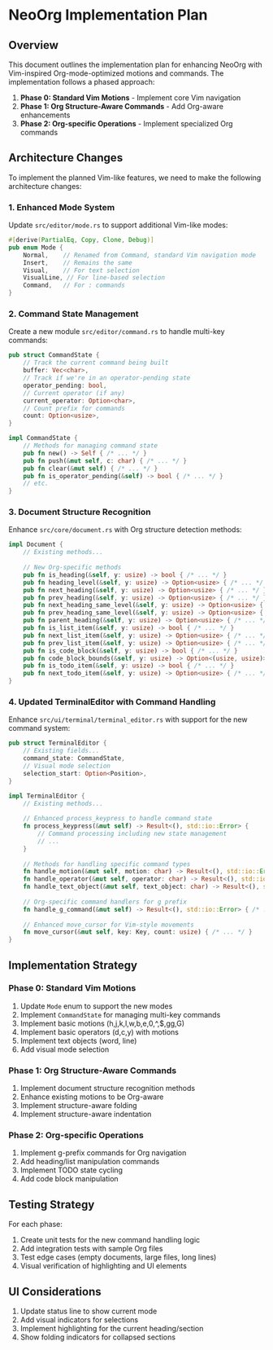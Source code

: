 # NeoOrg Implementation Plan

## Overview

This document outlines the implementation plan for enhancing NeoOrg with Vim-inspired Org-mode-optimized motions and commands. The implementation follows a phased approach:

1. **Phase 0: Standard Vim Motions** - Implement core Vim navigation
2. **Phase 1: Org Structure-Aware Commands** - Add Org-aware enhancements 
3. **Phase 2: Org-specific Operations** - Implement specialized Org commands

## Architecture Changes

To implement the planned Vim-like features, we need to make the following architecture changes:

### 1. Enhanced Mode System

Update `src/editor/mode.rs` to support additional Vim-like modes:

```rust
#[derive(PartialEq, Copy, Clone, Debug)]
pub enum Mode {
    Normal,    // Renamed from Command, standard Vim navigation mode
    Insert,    // Remains the same
    Visual,    // For text selection
    VisualLine, // For line-based selection
    Command,   // For : commands
}
```

### 2. Command State Management

Create a new module `src/editor/command.rs` to handle multi-key commands:

```rust
pub struct CommandState {
    // Track the current command being built
    buffer: Vec<char>,
    // Track if we're in an operator-pending state
    operator_pending: bool,
    // Current operator (if any)
    current_operator: Option<char>,
    // Count prefix for commands
    count: Option<usize>,
}

impl CommandState {
    // Methods for managing command state
    pub fn new() -> Self { /* ... */ }
    pub fn push(&mut self, c: char) { /* ... */ }
    pub fn clear(&mut self) { /* ... */ }
    pub fn is_operator_pending(&self) -> bool { /* ... */ }
    // etc.
}
```

### 3. Document Structure Recognition

Enhance `src/core/document.rs` with Org structure detection methods:

```rust
impl Document {
    // Existing methods...
    
    // New Org-specific methods
    pub fn is_heading(&self, y: usize) -> bool { /* ... */ }
    pub fn heading_level(&self, y: usize) -> Option<usize> { /* ... */ }
    pub fn next_heading(&self, y: usize) -> Option<usize> { /* ... */ }
    pub fn prev_heading(&self, y: usize) -> Option<usize> { /* ... */ }
    pub fn next_heading_same_level(&self, y: usize) -> Option<usize> { /* ... */ }
    pub fn prev_heading_same_level(&self, y: usize) -> Option<usize> { /* ... */ }
    pub fn parent_heading(&self, y: usize) -> Option<usize> { /* ... */ }
    pub fn is_list_item(&self, y: usize) -> bool { /* ... */ }
    pub fn next_list_item(&self, y: usize) -> Option<usize> { /* ... */ }
    pub fn prev_list_item(&self, y: usize) -> Option<usize> { /* ... */ }
    pub fn is_code_block(&self, y: usize) -> bool { /* ... */ }
    pub fn code_block_bounds(&self, y: usize) -> Option<(usize, usize)> { /* ... */ }
    pub fn is_todo_item(&self, y: usize) -> bool { /* ... */ }
    pub fn next_todo_item(&self, y: usize) -> Option<usize> { /* ... */ }
}
```

### 4. Updated TerminalEditor with Command Handling

Enhance `src/ui/terminal/terminal_editor.rs` with support for the new command system:

```rust
pub struct TerminalEditor {
    // Existing fields...
    command_state: CommandState,
    // Visual mode selection
    selection_start: Option<Position>,
}

impl TerminalEditor {
    // Existing methods...
    
    // Enhanced process_keypress to handle command state
    fn process_keypress(&mut self) -> Result<(), std::io::Error> {
        // Command processing including new state management
        // ...
    }
    
    // Methods for handling specific command types
    fn handle_motion(&mut self, motion: char) -> Result<(), std::io::Error> { /* ... */ }
    fn handle_operator(&mut self, operator: char) -> Result<(), std::io::Error> { /* ... */ }
    fn handle_text_object(&mut self, text_object: char) -> Result<(), std::io::Error> { /* ... */ }
    
    // Org-specific command handlers for g prefix
    fn handle_g_command(&mut self) -> Result<(), std::io::Error> { /* ... */ }
    
    // Enhanced move_cursor for Vim-style movements
    fn move_cursor(&mut self, key: Key, count: usize) { /* ... */ }
}
```

## Implementation Strategy

### Phase 0: Standard Vim Motions

1. Update `Mode` enum to support the new modes
2. Implement `CommandState` for managing multi-key commands
3. Implement basic motions (h,j,k,l,w,b,e,0,^,$,gg,G)
4. Implement basic operators (d,c,y) with motions
5. Implement text objects (word, line)
6. Add visual mode selection

### Phase 1: Org Structure-Aware Commands

1. Implement document structure recognition methods
2. Enhance existing motions to be Org-aware
3. Implement structure-aware folding
4. Implement structure-aware indentation

### Phase 2: Org-specific Operations

1. Implement g-prefix commands for Org navigation
2. Add heading/list manipulation commands
3. Implement TODO state cycling
4. Add code block manipulation

## Testing Strategy

For each phase:

1. Create unit tests for the new command handling logic
2. Add integration tests with sample Org files
3. Test edge cases (empty documents, large files, long lines)
4. Visual verification of highlighting and UI elements

## UI Considerations

1. Update status line to show current mode
2. Add visual indicators for selections
3. Implement highlighting for the current heading/section
4. Show folding indicators for collapsed sections